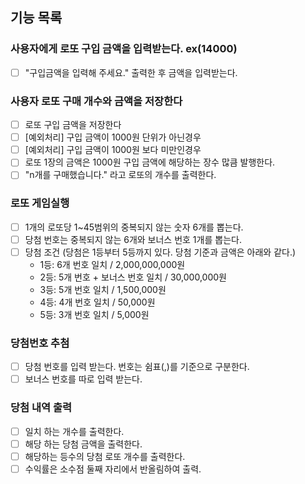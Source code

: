 ## 기능 목록

### 사용자에게 로또 구입 금액을 입력받는다. ex(14000)

- [ ] "구입금액을 입력해 주세요." 출력한 후 금액을 입력받는다.

### 사용자 로또 구매 개수와 금액을 저장한다

- [ ] 로또 구입 금액을 저장한다
- [ ] [예외처리] 구입 금액이 1000원 단위가 아닌경우
- [ ] [예외처리] 구입 금액이 1000원 보다 미만인경우
- [ ] 로또 1장의 금액은 1000원 구입 금액에 해당하는 장수 많큼 발행한다.
- [ ] "n개를 구매했습니다." 라고 로또의 개수를 출력한다.

### 로또 게임실행

- [ ] 1개의 로또당 1~45범위의 중복되지 않는 숫자 6개를 뽑는다.
- [ ] 당첨 번호는 중복되지 않는 6개와 보너스 번호 1개를 뽑는다.
- [ ] 당첨 조건 (당첨은 1등부터 5등까지 있다. 당첨 기준과 금액은 아래와 같다.)
    - 1등: 6개 번호 일치 / 2,000,000,000원
    - 2등: 5개 번호 + 보너스 번호 일치 / 30,000,000원
    - 3등: 5개 번호 일치 / 1,500,000원
    - 4등: 4개 번호 일치 / 50,000원
    - 5등: 3개 번호 일치 / 5,000원

### 당첨번호 추첨

- [ ] 당첨 번호를 입력 받는다. 번호는 쉼표(,)를 기준으로 구분한다.
- [ ] 보너스 번호를 따로 입력 받는다.

### 당첨 내역 출력

- [ ] 일치 하는 개수를 출력한다.
- [ ] 해당 하는 당첨 금액을 출력한다.
- [ ] 해당하는 등수의 당첨 로또 개수를 출력한다.
- [ ] 수익률은 소수점 둘째 자리에서 반올림하여 출력.
